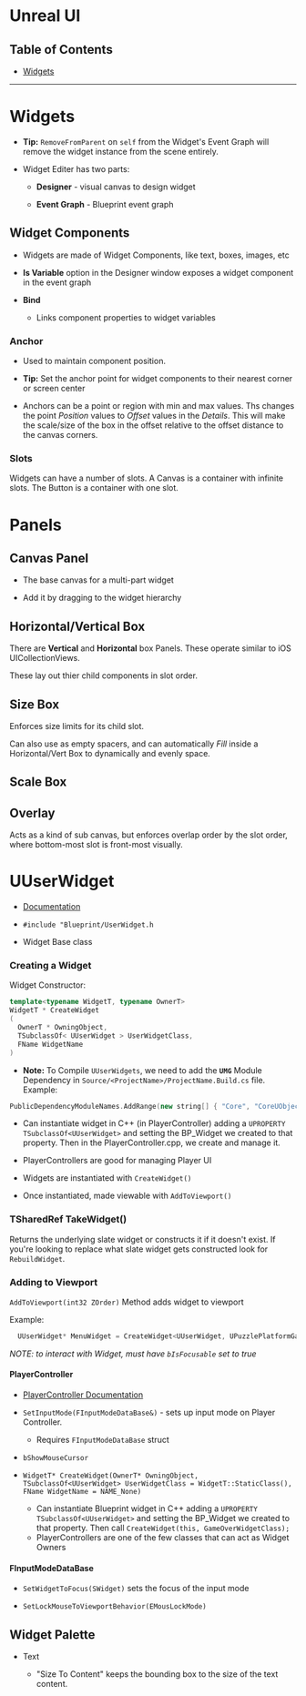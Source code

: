 # Unreal UI

## Table of Contents

- [Widgets](#widgets)

---

# Widgets

- **Tip:** `RemoveFromParent` on `self` from the Widget's Event Graph will remove the widget instance from the scene entirely.

- Widget Editer has two parts:
  
  - **Designer** - visual canvas to design widget
  
  - **Event Graph** - Blueprint event graph

## Widget Components

- Widgets are made of Widget Components, like text, boxes, images, etc

- **Is Variable** option in the Designer window exposes a widget component in the event graph

- **Bind** 
    - Links component properties to widget variables

### Anchor
  
  - Used to maintain component position.
  
  - **Tip:** Set the anchor point for widget components to their nearest corner or screen center

  - Anchors can be a point or region with min and max values. Ths changes the point *Position* values to *Offset* values in the *Details*. This will make the scale/size of the box in the offset relative to the offset distance to the canvas corners.

### Slots

Widgets can have a number of slots. A Canvas is a container with infinite slots. The Button is a container with one slot.

# Panels

## Canvas Panel
  
  - The base canvas for a multi-part widget
  
  - Add it by dragging to the widget hierarchy

## Horizontal/Vertical Box

There are **Vertical** and **Horizontal** box Panels. These operate similar to iOS UICollectionViews.

These lay out thier child components in slot order.

## Size Box

Enforces size limits for its child slot.

Can also use as empty spacers, and can automatically *Fill* inside a Horizontal/Vert Box to dynamically and evenly space.

## Scale Box

## Overlay

Acts as a kind of sub canvas, but enforces overlap order by the slot order, where bottom-most slot is front-most visually.

# UUserWidget

- [Documentation](https://docs.unrealengine.com/5.1/en-US/API/Runtime/UMG/Blueprint/UUserWidget/)

- `#include "Blueprint/UserWidget.h`

- Widget Base class

### Creating a Widget

Widget Constructor:
```cpp
template<typename WidgetT, typename OwnerT>
WidgetT * CreateWidget
(
  OwnerT * OwningObject,
  TSubclassOf< UUserWidget > UserWidgetClass,
  FName WidgetName
) 
```

- **Note:** To Compile `UUserWidgets`, we need to add the **`UMG`** Module Dependency in `Source/<ProjectName>/ProjectName.Build.cs` file. Example:
``` cpp
PublicDependencyModuleNames.AddRange(new string[] { "Core", "CoreUObject", "Engine", "InputCore", "GameplayTasks", "UMG" });
```

- Can instantiate widget in C++ (in PlayerController) adding a `UPROPERTY TSubclassOf<UUserWidget>` and setting the BP_Widget we created to that property. Then in the PlayerController.cpp, we create and manage it.  

- PlayerControllers are good for managing Player UI

- Widgets are instantiated with `CreateWidget()`

- Once instantiated, made viewable with `AddToViewport()`

### TSharedRef<SWidget> TakeWidget()

Returns the underlying slate widget or constructs it if it doesn't exist.  If you're looking to replace what slate widget gets constructed look for `RebuildWidget`.

### Adding to Viewport

`AddToViewport(int32 ZOrder)` Method adds widget to viewport

Example:
```cpp
  UUserWidget* MenuWidget = CreateWidget<UUserWidget, UPuzzlePlatformGameInstance>(this, MenuWidgetClass, TEXT("MenuWidget"));
```

*NOTE: to interact with Widget, must have `bIsFocusable` set to true*

#### PlayerController

  - [PlayerController Documentation](https://docs.unrealengine.com/5.1/en-US/API/Runtime/Engine/GameFramework/APlayerController/)

  - `SetInputMode(FInputModeDataBase&)` - sets up input mode on Player Controller.
    - Requires `FInputModeDataBase` struct
  
  - `bShowMouseCursor`

  - `WidgetT* CreateWidget(OwnerT* OwningObject, TSubclassOf<UUserWidget> UserWidgetClass = WidgetT::StaticClass(), FName WidgetName = NAME_None)`
    - Can instantiate Blueprint widget in C++ adding a `UPROPERTY TSubclassOf<UUserWidget>` and setting the BP_Widget we created to that property. Then call `CreateWidget(this, GameOverWidgetClass);`
    - PlayerControllers are one of the few classes that can act as Widget Owners 

#### FInputModeDataBase

- `SetWidgetToFocus(SWidget)` sets the focus of the input mode 

- `SetLockMouseToViewportBehavior(EMousLockMode)`

## Widget Palette

  - Text
  
    - "Size To Content" keeps the bounding box to the size of the text content.
